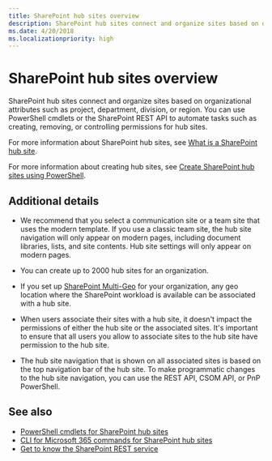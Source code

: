```yaml
---
title: SharePoint hub sites overview
description: SharePoint hub sites connect and organize sites based on organizational attributes such as project, department, division, or region.
ms.date: 4/20/2018
ms.localizationpriority: high
---
```


# SharePoint hub sites overview

SharePoint hub sites connect and organize sites based on organizational attributes such as project, department, division, or region. You can use PowerShell cmdlets or the SharePoint REST API to automate tasks such as creating, removing, or controlling permissions for hub sites.

For more information about SharePoint hub sites, see [What is a SharePoint hub site](https://go.microsoft.com/fwlink/?linkid=869149).

For more information about creating hub sites, see [Create SharePoint hub sites using PowerShell](create-hub-site-with-powershell.md).

## Additional details

- We recommend that you select a communication site or a team site that uses the modern template. If you use a classic team site, the hub site navigation will only appear on modern pages, including document libraries, lists, and site contents. Hub site settings will only appear on modern pages.

- You can create up to 2000 hub sites for an organization. 

- If you set up [SharePoint Multi-Geo](../../solution-guidance/multigeo-introduction.md) for your organization, any geo location where the SharePoint workload is available can be associated with a hub site.

- When users associate their sites with a hub site, it doesn't impact the permissions of either the hub site or the associated sites. It's important to ensure that all users you allow to associate sites to the hub site have permission to the hub site.

- The hub site navigation that is shown on all associated sites is based on the top navigation bar of the hub site. To make programmatic changes to the hub site navigation, you can use the REST API, CSOM API, or PnP PowerShell.


## See also

- [PowerShell cmdlets for SharePoint hub sites](hub-site-powershell.md)
- [CLI for Microsoft 365 commands for SharePoint hub sites](hub-site-o365cli.md)
- [Get to know the SharePoint REST service](../../sp-add-ins/get-to-know-the-sharepoint-rest-service.md)
